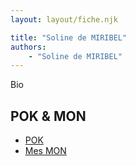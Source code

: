 ```yaml
---
layout: layout/fiche.njk

title: "Soline de MIRIBEL"
authors:
    - "Soline de MIRIBEL"
---
```


Bio

## POK & MON

* [POK](./pok)
* [Mes MON](./mon)


